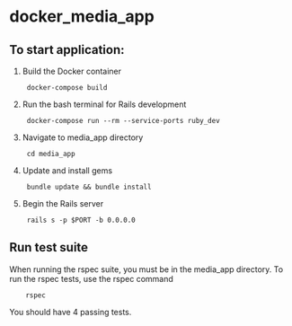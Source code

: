 # docker_media_app

## To start application:

1. Build the Docker container

        docker-compose build
      
2. Run the bash terminal for Rails development

        docker-compose run --rm --service-ports ruby_dev
        
3. Navigate to media_app directory

        cd media_app
        
4. Update and install gems

        bundle update && bundle install
        
5. Begin the Rails server

        rails s -p $PORT -b 0.0.0.0
        
## Run test suite

When running the rspec suite, you must be in the media_app directory. To run the rspec tests, use the rspec command

        rspec
        
You should have 4 passing tests.
